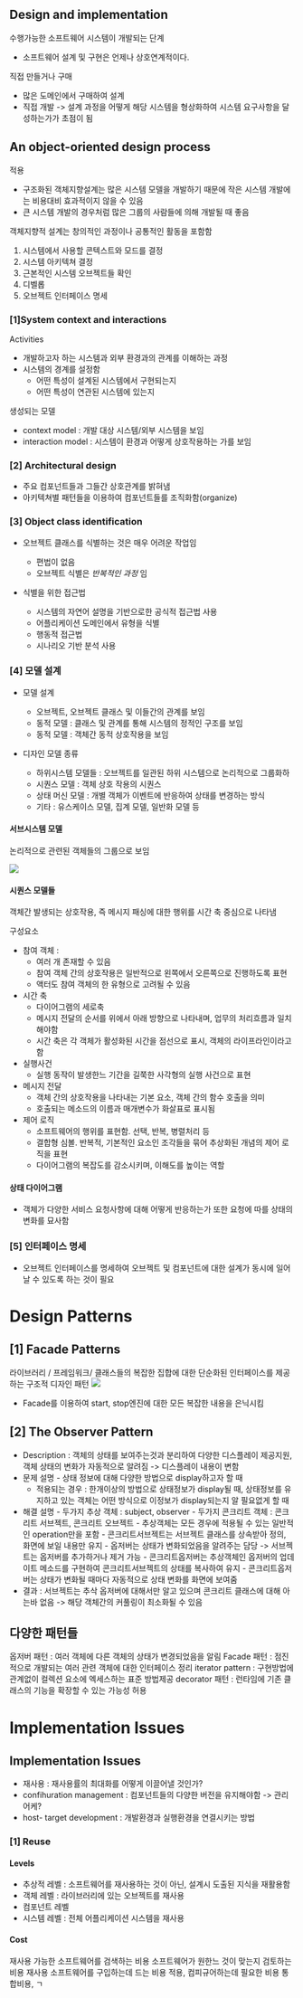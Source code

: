 ## Design and implementation
수행가능한 소프트웨어 시스템이 개발되는 단계

- 소프트웨어 설계 및 구현은 언제나 상호연계적이다.

직접 만들거나 구매
- 많은 도메인에서 구매하여 설계
- 직접 개발 -> 설계 과정을 어떻게 해당 시스템을 형상화하여 시스템 요구사항을 달성하는가가 초점이 됨

## An object-oriented design process
적용
- 구조화된 객체지향설계는 많은 시스템 모델을 개발하기 때문에 작은 시스템 개발에는 비용대비 효과적이지 않을 수 있음
- 큰 시스템 개발의 경우처럼 많은 그룹의 사람들에 의해 개발될 때 좋음

객체지향적 설계는 창의적인 과정이나 공통적인 활동을 포함함
1. 시스템에서 사용할 콘텍스트와 모드를 결정
2. 시스템 아키텍쳐 결정
3. 근본적인 시스템 오브젝트들 확인
4. 디벨롭
5. 오브젝트 인터페이스 명세

### [1]System context and interactions
Activities
- 개발하고자 하는 시스템과 외부 환경과의 관계를 이해하는 과정
- 시스템의 경계를 설정함
	- 어떤 특성이 설계된 시스템에서 구현되는지
	- 어떤 특성이 연관된 시스템에 있는지

생성되는 모델
- context model : 개발 대상 시스템/외부 시스템을 보임
- interaction model : 시스템이 환경과 어떻게 상호작용하는 가를 보임

### [2] Architectural design
- 주요 컴포넌트들과 그들간 상호관계를 밝혀냄
- 아키텍쳐별 패턴들을 이용하여 컴포넌트들를 조직화함(organize)

### [3] Object class identification
- 오브젝트 클래스를 식별하는 것은 매우 어려운 작업임
	- 편법이 없음
	- 오브젝트 식별은 _반복적인 과정_ 임

- 식별을 위한 접근법
	- 시스템의 자연어 설명을 기반으로한 공식적 접근법 사용
	- 어플리케이션 도메인에서 유형을 식별
	- 행동적 접근법
	- 시나리오 기반 분석 사용

### [4] 모델 설계
- 모델 설계
	- 오브젝트, 오브젝트 클래스 및 이들간의 관계를 보임
	- 동적 모델 : 클래스 및 관계를 통해 시스템의 정적인 구조를 보임
	- 동적 모델 : 객체간 동적 상호작용을 보임

- 디자인 모델 종류
	- 하위시스템 모델들 : 오브젝트를 일관된 하위 시스템으로 논리적으로 그룹화하
	- 시퀀스 모델 : 객체 상호 작용의 시퀀스
	- 상태 머신 모델 : 개별 객체가 이벤트에 반응하여 상태를 변경하는 방식
	- 기타 : 유스케이스 모델, 집계 모델, 일반화 모델 등

#### 서브시스템 모델
논리적으로 관련된 객체들의 그룹으로 보임

![](https://i.imgur.com/hGjpIiO.png)

#### 시퀀스 모델들
객체간 발생되는 상호작용, 즉 메시지 패싱에 대한 행위를 시간 축 중심으로 나타냄

구성요소
- 참여 객체 : 
	- 여러 개 존재할 수 있음
	- 참여 객체 간의 상호작용은 일반적으로 왼쪽에서 오른쪽으로 진행하도록 표현
	- 액터도 참여 객체의 한 유형으로 고려될 수 있음
- 시간 축
	- 다이어그램의 세로축
	- 메시지 전달의 순서를 위에서 아래 방향으로 나타내며, 업무의 처리흐름과 일치해야함
	- 시간 축은 각 객체가 활성화된 시간을 점선으로 표시, 객체의 라이프라인이라고 함
- 실행사건
	- 실행 동작이 발생한느 기간을 길쭉한 사각형의 실행 사건으로 표현
- 메시지 전달
	- 객체 간의 상호작용을 나타내는 기본 요소, 객체 간의 함수 호출을 의미
	- 호출되는 메소드의 이름과 매개변수가 화살표로 표시됨
- 제어 로직
	- 소프트웨어의 행위를 표현함. 선택, 반복, 병렬처리 등
	- 결합형 심볼. 반복적, 기본적인 요소인 조각들을 묶어 추상화된 개념의 제어 로직을 표현
	- 다이어그램의 복잡도를 감소시키며, 이해도를 높이는 역할

#### 상태 다이어그램
- 객체가 다양한 서비스 요청사항에 대해 어떻게 반응하는가 또한 요청에 따를 상태의 변화를 묘사함

### [5] 인터페이스 명세
- 오브젝트 인터페이스를 명세하여 오브젝트 및 컴포넌트에 대한 설계가 동시에 일어날 수 있도록 하는 것이 필요

# Design Patterns
## [1] Facade Patterns
라이브러리 / 프레임워크/ 클래스들의 복잡한 집합에 대한 단순화된 인터페이스를 제공하는 구조적 디자인 패턴
![](https://i.imgur.com/rHcjtTV.png)

- Facade를 이용하여 start, stop엔진에 대한 모든 복잡한 내용을 은닉시킴

## [2] The Observer Pattern
- Description : 객체의 상태를 보여주는것과 분리하여 다양한 디스플레이 제공지원, 객체 상태의 변화가 자동적으로 알려짐 -> 디스플레이 내용이 변함
- 문제 설명 - 상태 정보에 대해 다양한 방법으로 display하고자 할 때
	- 적용되는 경우 : 한개이상의 방법으로 상태정보가 display될 때, 상태정보를 유지하고 있는 객체는 어떤 방식으로 이정보가 display되는지 알 필요없게 할 때
- 해결 설명 - 두가지 추상 객체 : subject, observer
		   -  두가지 콘크리트 객체 : 콘크리트 서브젝트, 콘크리트 오브젝트
		   - 추상객체는 모든 경우에 적용될 수 있는 일반적인 operation만을 포함
		   - 콘크리트서브젝트는 서브젝트 클래스를 상속받아 정의, 화면에 보일 내용만 유지
		   - 옵저버는 상태가 변화되었음을 알려주는 담당 -> 서브젝트는 옵저버를 추가하거나 제거 가능
		   - 콘크리트옵저버는 추상객체인 옵저버의 업데이트 메소드를 구현하여 콘크리트서브젝트의 상태를 복사하여 유지
		   - 콘크리트옵저버는 상태가 변화될 때마다 자동적으로 상태 변화를 화면에 보여줌
- 결과 : 서브젝트는 추삭 옵저버에 대해서만 알고 있으며 콘크리트 클래스에 대해 아는바 없음 -> 해당 객체간의 커풀링이 최소화될 수 있음

## 다양한 패턴들
옵저버 패턴 : 여러 객체에 다른 객체의 상태가 변경되었음을 알림
Facade 패턴 : 점진적으로 개발되는 여러 관련 객체에 대한 인터페이스 정리
iterator pattern : 구현방법에 관계없이 컬렉션 요소에 엑세스하는 표준 방법제공
decorator 패턴 : 런타임에 기존 클래스의 기능을 확장할 수 있는 가능성 허용

# Implementation Issues
## Implementation Issues 
- 재사용 : 재사용률의 최대화를 어떻게 이끌어낼 것인가?
- confihuration management : 컴포넌트들의 다양한 버전을 유지해야함 -> 관리어케?
- host- target development : 개발환경과 실행환경을 연결시키는 방법

### [1] Reuse 
#### Levels
- 추상적 레벨 : 소프트웨어를 재사용하는 것이 아닌, 설계시 도출된 지식을 재활용함
- 객체 레벨 : 라이브러리에 있는 오브젝트를 재사용
- 컴포넌트 레벨
- 시스템 레벨 : 전체 어플리케이션 시스템을 재사용

#### Cost
재사용 가능한 소프트웨어를 검색하는 비용
소프트웨어가 원한느 것이 맞는지 검토하는 비용
재사용 소프트웨어를 구입하는데 드는 비용
적용, 컴피규어하는데 필요한 비용 통합비용, ㄱ